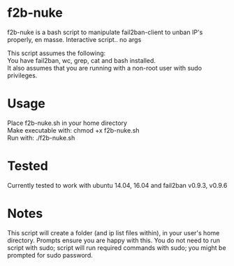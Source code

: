 # f2b-nuke
f2b-nuke is a bash script to manipulate fail2ban-client to unban IP's properly, en masse.
Interactive script.. no args

This script assumes the following:<br>
You have fail2ban, wc, grep, cat and bash installed.<br>
It also assumes that you are running with a non-root user with sudo privileges.

# Usage
Place f2b-nuke.sh in your home directory<br>
Make executable with: chmod +x f2b-nuke.sh<br>
Run with: ./f2b-nuke.sh<br>

# Tested
Currently tested to work with ubuntu 14.04, 16.04 and fail2ban v0.9.3, v0.9.6

# Notes
This script will create a folder (and ip list files within), in your user's home directory. Prompts ensure you are happy with this.
You do not need to run script with sudo; script will run required commands with sudo; you might be prompted for sudo password.
